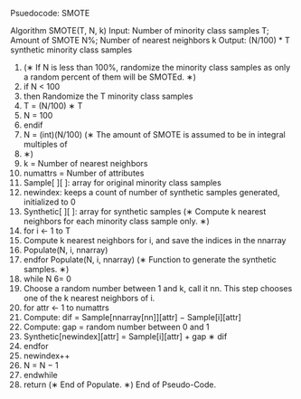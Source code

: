 Psuedocode: SMOTE

Algorithm SMOTE(T, N, k)
Input: Number of minority class samples T; Amount of SMOTE N%; Number of nearest
neighbors k
Output: (N/100) * T synthetic minority class samples
1. (∗ If N is less than 100%, randomize the minority class samples as only a random
percent of them will be SMOTEd. ∗)
2. if N < 100
3. then Randomize the T minority class samples
4. T = (N/100) ∗ T
5. N = 100
6. endif
7. N = (int)(N/100) (∗ The amount of SMOTE is assumed to be in integral multiples of
100. ∗)
8. k = Number of nearest neighbors
9. numattrs = Number of attributes
10. Sample[ ][ ]: array for original minority class samples
11. newindex: keeps a count of number of synthetic samples generated, initialized to 0
12. Synthetic[ ][ ]: array for synthetic samples
(∗ Compute k nearest neighbors for each minority class sample only. ∗)
13. for i ← 1 to T
14. Compute k nearest neighbors for i, and save the indices in the nnarray
15. Populate(N, i, nnarray)
16. endfor
Populate(N, i, nnarray) (∗ Function to generate the synthetic samples. ∗)
17. while N 6= 0
18. Choose a random number between 1 and k, call it nn. This step chooses one of
the k nearest neighbors of i.
19. for attr ← 1 to numattrs
20. Compute: dif = Sample[nnarray[nn]][attr] − Sample[i][attr]
21. Compute: gap = random number between 0 and 1
22. Synthetic[newindex][attr] = Sample[i][attr] + gap ∗ dif
23. endfor
24. newindex++
25. N = N − 1
26. endwhile
27. return (∗ End of Populate. ∗)
End of Pseudo-Code.

